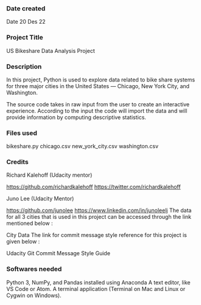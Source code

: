 
### Date created
Date 20 Des 22

### Project Title
US Bikeshare Data Analysis Project

### Description
In this project, Python is used to explore data related to bike share systems for three major cities in the United States — Chicago, New York City, and Washington.

The source code takes in raw input from the user to create an interactive experience.
According to the input the code will import the data and will provide information by computing descriptive statistics.

### Files used
bikeshare.py
chicago.csv
new_york_city.csv
washington.csv

### Credits
Richard Kalehoff (Udacity mentor)

https://github.com/richardkalehoff
https://twitter.com/richardkalehoff

Juno Lee (Udacity Mentor)

https://github.com/junolee
https://www.linkedin.com/in/junoleelj
The data for all 3 cities that is used in this project can be accessed through the link mentioned below :

City Data
The link for commit message style reference for this project is given below :

Udacity Git Commit Message Style Guide


### Softwares needed
Python 3, NumPy, and Pandas installed using Anaconda
A text editor, like VS Code or Atom.
A terminal application (Terminal on Mac and Linux or Cygwin on Windows).